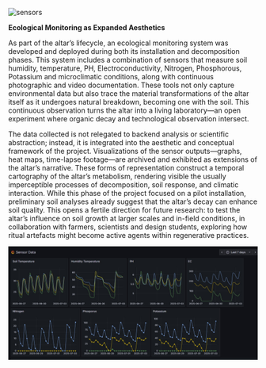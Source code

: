 ![sensors](../imagenes/6N5A9370.jpg)

**Ecological Monitoring as Expanded Aesthetics**

As part of the altar’s lifecycle, an ecological monitoring system was developed and deployed during both its installation and decomposition phases. This system includes a combination of sensors that measure soil humidity, temperature, PH, Electroconductivity, Nitrogen, Phosphorous, Potassium and microclimatic conditions, along with continuous photographic and video documentation. These tools not only capture environmental data but also trace the material transformations of the altar itself as it undergoes natural breakdown, becoming one with the soil. This continuous observation turns the altar into a living laboratory—an open experiment where organic decay and technological observation intersect.

The data collected is not relegated to backend analysis or scientific abstraction; instead, it is integrated into the aesthetic and conceptual framework of the project. Visualizations of the sensor outputs—graphs, heat maps, time-lapse footage—are archived and exhibited as extensions of the altar’s narrative. These forms of representation construct a temporal cartography of the altar’s metabolism, rendering visible the usually imperceptible processes of decomposition, soil response, and climatic interaction. While this phase of the project focused on a pilot installation, preliminary soil analyses already suggest that the altar’s decay can enhance soil quality. This opens a fertile direction for future research: to test the altar’s influence on soil growth at larger scales and in-field conditions, in collaboration with farmers, scientists and design students, exploring how ritual artefacts might become active agents within regenerative practices.

![graffana](../imagenes/Graffana.jpg)
